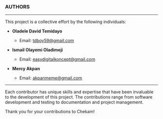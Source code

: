 ### AUTHORS

---

This project is a collective effort by the following individuals:

- **Oladele David Temidayo**
  - Email: tdboy59@gmail.com

- **Ismail Olayemi Oladimeji**
  - Email: easydigitalkoncept@gmail.com

- **Mercy Akpan**
  - Email: akpanmeme@gmail.com

---

Each contributor has unique skills and expertise that have been invaluable to the development of this project. The contributions range from software development and testing to documentation and project management.

Thank you for your contributions to Chekam!